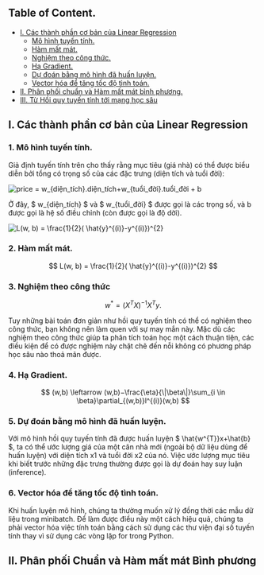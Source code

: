 
## Table of Content. 
- [I. Các thành phần cơ bản của Linear Regression]()
	- [Mô hình tuyến tính.]()
	- [Hàm mất mát.]()
	- [Nghiệm theo công thức.]()
	- [Hạ Gradient.]()
	- [Dự đoán bằng mô hình đã huấn luyện.]()
	- [Vector hóa để tăng tốc độ tình toán.]()
- [II. Phân phối chuẩn và Hàm mất mát bình phương.]()
- [III. Từ Hồi quy tuyến tính tới mạng học sâu]()

## I. Các thành phần cơ bản của Linear Regression

### 1. Mô hình tuyến tính.

Giả định tuyến tính trên cho thấy rằng mục tiêu (giá nhà) có thể được biểu diễn bởi tổng có trọng số của các đặc trưng (diện tích và tuổi đời):

<img src="https://latex.codecogs.com/gif.latex?price&space;=&space;w_{diện_tích}.diện_tích&plus;w_{tuổi_đời}.tuổi_đời&space;&plus;&space;b" title="price = w_{diện_tích}.diện_tích+w_{tuổi_đời}.tuổi_đời + b" />

Ở đây, $ w_{diện_tích} $ và $ w_{tuổi_đời} $ được gọi là các trọng số, và  b  được gọi là hệ số điều chỉnh (còn được gọi là độ dời).

<img src="https://latex.codecogs.com/gif.latex?L(w,&space;b)&space;=&space;\frac{1}{2}(&space;\hat{y}^{(i)}-y^{(i)})^{2}" title="L(w, b) = \frac{1}{2}( \hat{y}^{(i)}-y^{(i)})^{2}" />

### 2. Hàm mất mát.

$$
L(w, b) = \frac{1}{2}( \hat{y}^{(i)}-y^{(i)})^{2} 
$$

### 3. Nghiệm theo công thức

$$ 
w^{*}=(X^{T}X)^{−1}X^{T}y. 
$$

Tuy những bài toán đơn giản như hồi quy tuyến tính có thể có nghiệm theo công thức, bạn không nên làm quen với sự may mắn này. Mặc dù các nghiệm theo công thức giúp ta phân tích toán học một cách thuận tiện, các điều kiện để có được nghiệm này chặt chẽ đến nỗi không có phương pháp học sâu nào thoả mãn được.

### 4. Hạ Gradient.

$$
(w,b) \leftarrow (w,b)−\frac{\eta}{\|\beta\|}\sum_{i \in \beta}\partial_{(w,b)}l^{(i)}(w,b) 
$$


### 5. Dự đoán bằng mô hình đã huấn luyện.

Với mô hình hồi quy tuyến tính đã được huấn luyện $ \hat{w^{T}}x+\hat{b} $, ta có thể ước lượng giá của một căn nhà mới (ngoài bộ dữ liệu dùng để huấn luyện) với diện tích  x1 và tuổi đời x2 của nó. Việc ước lượng mục tiêu khi biết trước những đặc trưng thường được gọi là dự đoán hay suy luận (inference).

### 6. Vector hóa để tăng tốc độ tình toán.

Khi huấn luyện mô hình, chúng ta thường muốn xử lý đồng thời các mẫu dữ liệu trong minibatch. Để làm được điều này một cách hiệu quả, chúng ta phải vector hóa việc tính toán bằng cách sử dụng các thư viện đại số tuyến tính thay vì sử dụng các vòng lặp for trong Python.

## II. Phân phối Chuẩn và Hàm mất mát Bình phương

